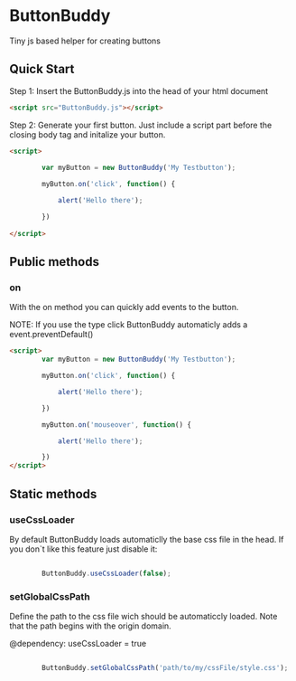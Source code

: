 ButtonBuddy
===========

Tiny js based helper for creating buttons

## Quick Start

Step 1: Insert the ButtonBuddy.js into the head of your html document

```html
<script src="ButtonBuddy.js"></script>
```

Step 2: Generate your first button. Just include a script part before the closing body tag and initalize your button.

```html
<script>
        
        var myButton = new ButtonBuddy('My Testbutton');

        myButton.on('click', function() {

            alert('Hello there');

        })
        
</script>
```

## Public methods

### on

With the on method you can quickly add events to the button.

NOTE: If you use the type click ButtonBuddy automaticly adds a event.preventDefault()

```html
<script>
        var myButton = new ButtonBuddy('My Testbutton');

        myButton.on('click', function() {

            alert('Hello there');

        })

        myButton.on('mouseover', function() {

            alert('Hello there');

        })
</script>
```

## Static methods

### useCssLoader

By default ButtonBuddy loads automaticlly the base css file in the head. If you don`t like this feature just disable it:

```javascript

        ButtonBuddy.useCssLoader(false);

```


### setGlobalCssPath

Define the path to the css file wich should be automaticcly loaded. Note that the path begins with the origin domain.

@dependency: useCssLoader = true

```javascript

        ButtonBuddy.setGlobalCssPath('path/to/my/cssFile/style.css');

```
